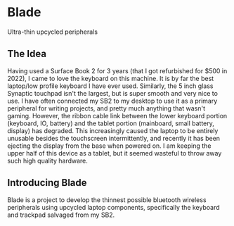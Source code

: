 # Blade
Ultra-thin upcycled peripherals

## The Idea
Having used a Surface Book 2 for 3 years (that I got refurbished for $500 in 2022), I came to love the keyboard on this machine. It is by far the best laptop/low profile keyboard I have ever used. Similarly, the 5 inch glass Synaptic touchpad isn't the largest, but is super smooth and very nice to use. I have often connected my SB2 to my desktop to use it as a primary peripheral for writing projects, and pretty much anything that wasn't gaming. However, the ribbon cable link between the lower keyboard portion (keyboard, IO, battery) and the tablet portion (mainboard, small battery, display) has degraded. This increasingly caused the laptop to be entirely unusable besides the touchscreen intermittently, and recently it has been ejecting the display from the base when powered on. I am keeping the upper half of this device as a tablet, but it seemed wasteful to throw away such high quality hardware.

## Introducing Blade
Blade is a project to develop the thinnest possible bluetooth wireless peripherals using upcycled laptop components, specifically the keyboard and trackpad salvaged from my SB2.


